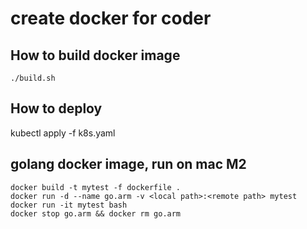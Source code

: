 # create docker for coder

## How to build docker image

```shell
./build.sh
```

## How to deploy

kubectl apply -f k8s.yaml

## golang docker image, run on mac M2

```shell
docker build -t mytest -f dockerfile .
docker run -d --name go.arm -v <local path>:<remote path> mytest
docker run -it mytest bash
docker stop go.arm && docker rm go.arm

```
